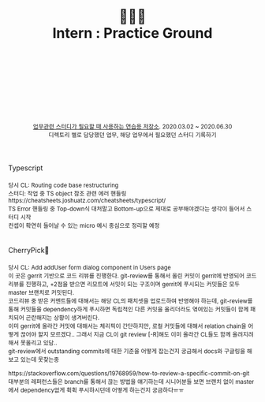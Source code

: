 <div align="center">
  <h1>
    <br/>
    <br/>
    👩🏻‍💻
    <br />
    Intern : Practice Ground
    <br />
    <br />
    <br />
    <br />
  </h1>
  <sup>
    <br />
    <br />
    <br />
    <a href="https://github.com/purelledhand/sq-intern-practice-ground">업무관련 스터디가 필요할 때 사용하는 연습용 저장소</a>. 2020.03.02 ~ 2020.06.30
    <br />
    디렉토리 별로 담당했던 업무, 해당 업무에서 필요했던 스터디 기록하기
  </sup>
  <br />
  <br />
  <br />
  <br />
</div>
<div>
  Typescript
  <br />
  <br />
  <sup>
    당시 CL: Routing code base restructuring <br />
    스터디: 작업 중 TS object 참조 관련 에러 핸들링 <br />
    https://cheatsheets.joshuatz.com/cheatsheets/typescript/ <br />
    TS Error 핸들링 중 Top-down식 대처말고 Bottom-up으로 제대로 공부해야겠다는 생각이 들어서 스터디 시작 <br />
    컨셉이 확연히 들어날 수 있는 micro 예시 중심으로 정리할 예정 <br />
  </sup>
</div>
<br />
<br />
<div>
  CherryPick🍒
  <br />
  <br />
  <sup>
    당시 CL: Add addUser form dialog component in Users page <br />
    이 곳은 gerrit 기반으로 코드 리뷰를 진행한다. git-review를 통해서 올린 커밋이 gerrit에 반영되어 코드리뷰를 진행하고, +2점을 받으면 리모트에 서밋이 되는 구조이며 gerrit에 푸시되는 커밋들은 모두 master 브랜치로 커밋된다. <br />
    코드리뷰 중 받은 커멘트들에 대해서는 해당 CL의 패치셋을 업로드하여 반영해야 하는데, git-review를 통해 커밋들을 dependency하게 푸시하면 독립적인 다른 커밋을 올리더라도 엮여있는 커밋들이 함께 패치되어 곤란해지는 상황이 생겨버린다. <br />
    이미 gerrit에 올라간 커밋에 대해서는 체리픽이 간단하지만, 로컬 커밋들에 대해서 relation chain을 어떻게 끊어야 할지 모르겠다.. 그래서 지금 CL이 git review [-R]해도 이미 올라간 CL들도 함께 올려지려 해서 못올리고 있담.. <br />
    git-review에서 outstanding commits에 대한 기준을 어떻게 잡는건지 궁금해서 docs와 구글링을 해보고 있는데 못찾는중 <br />
    <br />
    https://stackoverflow.com/questions/19768959/how-to-review-a-specific-commit-on-git <br />
    대부분의 레퍼런스들은 branch를 통해서 끊는 방법을 얘기하는데 시니어분들 보면 브랜치 없이 master에서 dependency없게 휙휙 푸시하시던데 어떻게 하는건지 궁금하다ㅠㅠ
  </sup>
</div>
<br />
<br />
